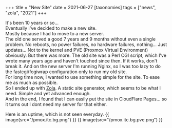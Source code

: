 +++
title = "New Site"
date = 2021-06-27
[taxonomies]
tags = ["news", "zola", "2021"]
+++

It's been 10 years or so...  
Eventually I've decided to make a new site.  
Mostly because I had to move to a new server.  
The old one served a good 7 years and 9 months without even a single problem. No reboots, no power failures, no hardware failures, nothing... Just updates... Not to the kernel and PVE (Proxmox Virtual Environment) obviously.
But there was more. The old site was a Perl CGI script, which I've wrote many years ago and haven't touched since then. If it works, don't break it. And on the new server I'm running Nginx, so I was too lazy to do the fastcgi/fcgiwrap configuration only to run my old site.  
For long time now, I wanted to use something simple for the site. To ease me as much as possible.  
So I ended up with [Zola](https://getzola.org). A static site generator, which seems to be what I need. Simple and yet advanced enough.  
And in the end, I found that I can easily put the site in CloudFlare Pages... so it turns out I dont need my server for that either.

Here is an uptime, which is not seen everyday.
{{ image(src="/pmox.itc.bg.png") }}
{{ image(src="/pmox.itc.bg.pve.png") }}
